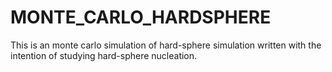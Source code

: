# MONTE_CARLO_HARDSPHERE
This is an monte carlo simulation of hard-sphere simulation written with the intention of studying hard-sphere nucleation. 
